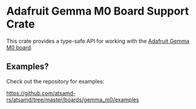 # Adafruit Gemma M0 Board Support Crate

This crate provides a type-safe API for working with the [Adafruit Gemma M0
board](https://www.adafruit.com/product/3501).

## Examples?

Check out the repository for examples:

https://github.com/atsamd-rs/atsamd/tree/master/boards/gemma_m0/examples
